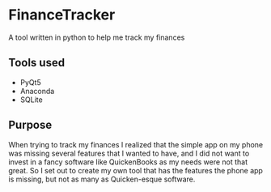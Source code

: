 # FinanceTracker
A tool written in python to help me track my finances

## Tools used

- PyQt5
- Anaconda
- SQLite

## Purpose

When trying to track my finances I realized that the simple app on my phone was missing several features that I wanted to have, and I did not want to invest in a fancy software like QuickenBooks as my needs were not that great.  So I set out to create my own tool that has the features the phone app is missing, but not as many as Quicken-esque software.
